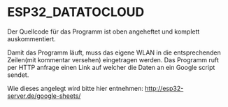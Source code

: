 # ESP32_DATATOCLOUD

Der Quellcode für das Programm ist oben angeheftet und komplett auskommentiert.

Damit das Programm läuft, muss das eigene WLAN in die entsprechenden Zeilen(mit kommentar versehen) eingetragen werden.
Das Programm ruft per HTTP anfrage einen Link auf welcher die Daten an ein Google script sendet.

Wie dieses angelegt wird bitte hier entnehmen:
http://esp32-server.de/google-sheets/
